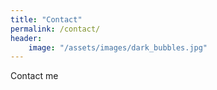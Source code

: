 ```yaml
---
title: "Contact"
permalink: /contact/
header:
    image: "/assets/images/dark_bubbles.jpg"
---
```


Contact me
